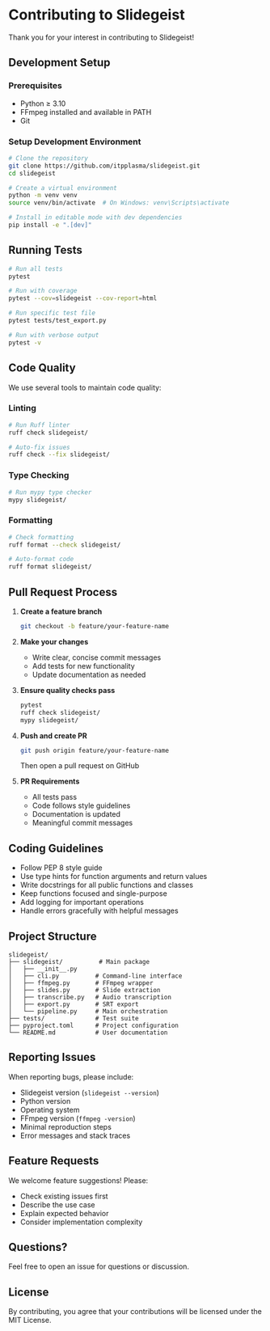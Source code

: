 # Contributing to Slidegeist

Thank you for your interest in contributing to Slidegeist!

## Development Setup

### Prerequisites

- Python ≥ 3.10
- FFmpeg installed and available in PATH
- Git

### Setup Development Environment

```bash
# Clone the repository
git clone https://github.com/itpplasma/slidegeist.git
cd slidegeist

# Create a virtual environment
python -m venv venv
source venv/bin/activate  # On Windows: venv\Scripts\activate

# Install in editable mode with dev dependencies
pip install -e ".[dev]"
```

## Running Tests

```bash
# Run all tests
pytest

# Run with coverage
pytest --cov=slidegeist --cov-report=html

# Run specific test file
pytest tests/test_export.py

# Run with verbose output
pytest -v
```

## Code Quality

We use several tools to maintain code quality:

### Linting

```bash
# Run Ruff linter
ruff check slidegeist/

# Auto-fix issues
ruff check --fix slidegeist/
```

### Type Checking

```bash
# Run mypy type checker
mypy slidegeist/
```

### Formatting

```bash
# Check formatting
ruff format --check slidegeist/

# Auto-format code
ruff format slidegeist/
```

## Pull Request Process

1. **Create a feature branch**
   ```bash
   git checkout -b feature/your-feature-name
   ```

2. **Make your changes**
   - Write clear, concise commit messages
   - Add tests for new functionality
   - Update documentation as needed

3. **Ensure quality checks pass**
   ```bash
   pytest
   ruff check slidegeist/
   mypy slidegeist/
   ```

4. **Push and create PR**
   ```bash
   git push origin feature/your-feature-name
   ```
   Then open a pull request on GitHub

5. **PR Requirements**
   - All tests pass
   - Code follows style guidelines
   - Documentation is updated
   - Meaningful commit messages

## Coding Guidelines

- Follow PEP 8 style guide
- Use type hints for function arguments and return values
- Write docstrings for all public functions and classes
- Keep functions focused and single-purpose
- Add logging for important operations
- Handle errors gracefully with helpful messages

## Project Structure

```
slidegeist/
├── slidegeist/          # Main package
│   ├── __init__.py
│   ├── cli.py          # Command-line interface
│   ├── ffmpeg.py       # FFmpeg wrapper
│   ├── slides.py       # Slide extraction
│   ├── transcribe.py   # Audio transcription
│   ├── export.py       # SRT export
│   └── pipeline.py     # Main orchestration
├── tests/              # Test suite
├── pyproject.toml      # Project configuration
└── README.md           # User documentation
```

## Reporting Issues

When reporting bugs, please include:

- Slidegeist version (`slidegeist --version`)
- Python version
- Operating system
- FFmpeg version (`ffmpeg -version`)
- Minimal reproduction steps
- Error messages and stack traces

## Feature Requests

We welcome feature suggestions! Please:

- Check existing issues first
- Describe the use case
- Explain expected behavior
- Consider implementation complexity

## Questions?

Feel free to open an issue for questions or discussion.

## License

By contributing, you agree that your contributions will be licensed under the MIT License.
